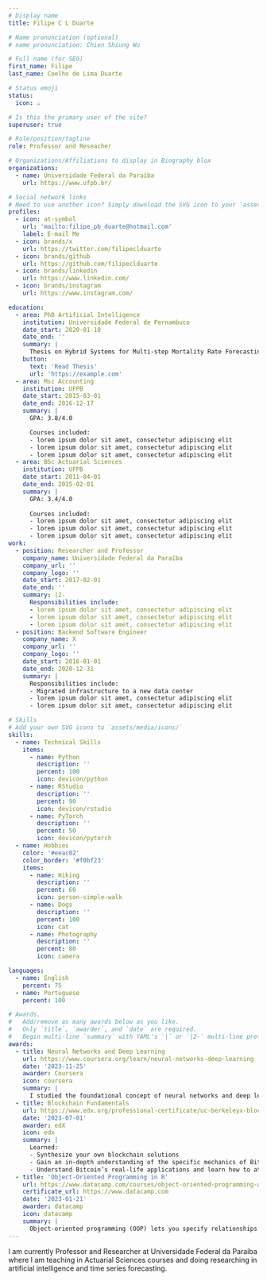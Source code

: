 ```yaml
---
# Display name
title: Filipe C L Duarte

# Name pronunciation (optional)
# name_pronunciation: Chien Shiung Wu

# Full name (for SEO)
first_name: Filipe
last_name: Coelho de Lima Duarte

# Status emoji
status:
  icon: ☕️

# Is this the primary user of the site?
superuser: true

# Role/position/tagline
role: Professor and Reseacher

# Organizations/Affiliations to display in Biography blox
organizations:
  - name: Universidade Federal da Paraíba
    url: https://www.ufpb.br/

# Social network links
# Need to use another icon? Simply download the SVG icon to your `assets/media/icons/` folder.
profiles:
  - icon: at-symbol
    url: 'mailto:filipe_pb_duarte@hotmail.com'
    label: E-mail Me
  - icon: brands/x
    url: https://twitter.com/filipeclduarte
  - icon: brands/github
    url: https://github.com/filipeclduarte
  - icon: brands/linkedin
    url: https://www.linkedin.com/
  - icon: brands/instagram
    url: https://www.instagram.com/

education:
  - area: PhD Artificial Intelligence
    institution: Universidade Federal de Pernambuco
    date_start: 2020-01-10
    date_end: ''
    summary: |
      Thesis on Hybrid Systems for Multi-step Mortality Rate Forecasting. Supervised by [Prof Paulo S G de Mattos Neto](https://ai.cin.ufpe.br/staff_members/psgmn.html). Publish papers in X Springer journals.
    button:
      text: 'Read Thesis'
      url: 'https://example.com'
  - area: Msc Accounting
    institution: UFPB
    date_start: 2015-03-01
    date_end: 2016-12-17
    summary: |
      GPA: 3.8/4.0

      Courses included:
      - lorem ipsum dolor sit amet, consectetur adipiscing elit
      - lorem ipsum dolor sit amet, consectetur adipiscing elit
      - lorem ipsum dolor sit amet, consectetur adipiscing elit
  - area: BSc Actuarial Sciences
    institution: UFPB
    date_start: 2011-04-01
    date_end: 2015-02-01
    summary: |
      GPA: 3.4/4.0
      
      Courses included:
      - lorem ipsum dolor sit amet, consectetur adipiscing elit
      - lorem ipsum dolor sit amet, consectetur adipiscing elit
      - lorem ipsum dolor sit amet, consectetur adipiscing elit
work:
  - position: Researcher and Professor
    company_name: Universidade Federal da Paraíba
    company_url: ''
    company_logo: ''
    date_start: 2017-02-01
    date_end: ''
    summary: |2-
      Responsibilities include:
      - lorem ipsum dolor sit amet, consectetur adipiscing elit
      - lorem ipsum dolor sit amet, consectetur adipiscing elit
      - lorem ipsum dolor sit amet, consectetur adipiscing elit
  - position: Backend Software Engineer
    company_name: X
    company_url: ''
    company_logo: ''
    date_start: 2016-01-01
    date_end: 2020-12-31
    summary: |
      Responsibilities include:
      - Migrated infrastructure to a new data center
      - lorem ipsum dolor sit amet, consectetur adipiscing elit
      - lorem ipsum dolor sit amet, consectetur adipiscing elit

# Skills
# Add your own SVG icons to `assets/media/icons/`
skills:
  - name: Technical Skills
    items:
      - name: Python
        description: ''
        percent: 100
        icon: devicon/python
      - name: RStudio
        description: ''
        percent: 90
        icon: devicon/rstudio
      - name: PyTorch
        description: ''
        percent: 50
        icon: devicon/pytorch
  - name: Hobbies
    color: '#eeac02'
    color_border: '#f0bf23'
    items:
      - name: Hiking
        description: ''
        percent: 60
        icon: person-simple-walk
      - name: Dogs
        description: ''
        percent: 100
        icon: cat
      - name: Photography
        description: ''
        percent: 80
        icon: camera

languages:
  - name: English
    percent: 75
  - name: Portuguese
    percent: 100

# Awards.
#   Add/remove as many awards below as you like.
#   Only `title`, `awarder`, and `date` are required.
#   Begin multi-line `summary` with YAML's `|` or `|2-` multi-line prefix and indent 2 spaces below.
awards:
  - title: Neural Networks and Deep Learning
    url: https://www.coursera.org/learn/neural-networks-deep-learning
    date: '2023-11-25'
    awarder: Coursera
    icon: coursera
    summary: |
      I studied the foundational concept of neural networks and deep learning. By the end, I was familiar with the significant technological trends driving the rise of deep learning; build, train, and apply fully connected deep neural networks; implement efficient (vectorized) neural networks; identify key parameters in a neural network’s architecture; and apply deep learning to your own applications.
  - title: Blockchain Fundamentals
    url: https://www.edx.org/professional-certificate/uc-berkeleyx-blockchain-fundamentals
    date: '2023-07-01'
    awarder: edX
    icon: edx
    summary: |
      Learned:
      - Synthesize your own blockchain solutions
      - Gain an in-depth understanding of the specific mechanics of Bitcoin
      - Understand Bitcoin’s real-life applications and learn how to attack and destroy Bitcoin, Ethereum, smart contracts and Dapps, and alternatives to Bitcoin’s Proof-of-Work consensus algorithm
  - title: 'Object-Oriented Programming in R'
    url: https://www.datacamp.com/courses/object-oriented-programming-with-s3-and-r6-in-r
    certificate_url: https://www.datacamp.com
    date: '2023-01-21'
    awarder: datacamp
    icon: datacamp
    summary: |
      Object-oriented programming (OOP) lets you specify relationships between functions and the objects that they can act on, helping you manage complexity in your code. This is an intermediate level course, providing an introduction to OOP, using the S3 and R6 systems. S3 is a great day-to-day R programming tool that simplifies some of the functions that you write. R6 is especially useful for industry-specific analyses, working with web APIs, and building GUIs.
---
```


I am currently Professor and Researcher at Universidade Federal da Paraíba where I am teaching in Actuarial Sciences courses and doing researching in artificial intelligence and time series forecasting.